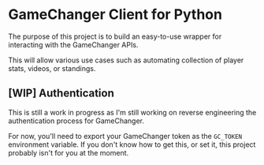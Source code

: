 # GameChanger Client for Python

The purpose of this project is to build an easy-to-use wrapper for interacting with the GameChanger APIs.

This will allow various use cases such as automating collection of player stats, videos, or standings.

## [WIP] Authentication

This is still a work in progress as I'm still working on reverse engineering the authentication process for GameChanger.

For now, you'll need to export your GameChanger token as the `GC_TOKEN` environment variable.  If you don't know how to get this, or set it, this project probably isn't for you at the moment.
